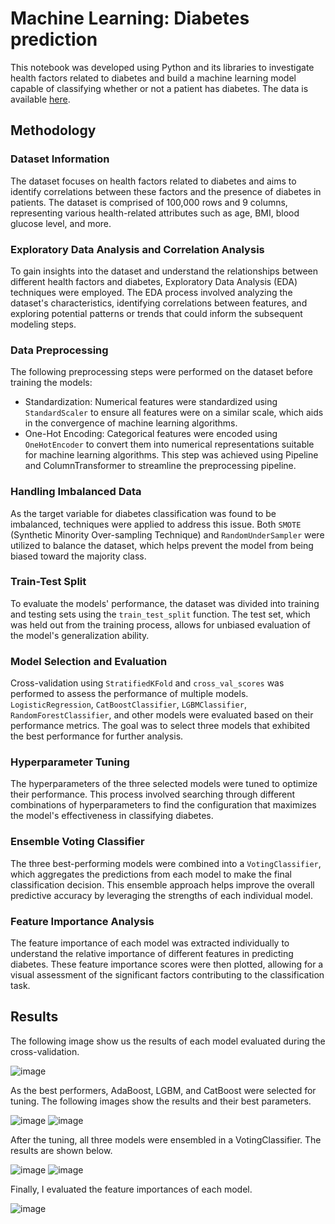 <!DOCTYPE html>
<html>
		
<body>

<h1>Machine Learning: Diabetes prediction</h1>
This notebook was developed using Python and its libraries to investigate health factors related to diabetes and build a machine learning model capable of classifying whether or not a patient has diabetes.
The data is available <a href="https://www.kaggle.com/datasets/iammustafatz/diabetes-prediction-dataset">here</a>.<br>

<h2>Methodology</h2>

<h3>Dataset Information</h3>
The dataset focuses on health factors related to diabetes and aims to identify correlations between these factors and the presence of diabetes in patients. The dataset is comprised of 100,000 rows and 9 columns, representing various health-related attributes such as age, BMI, blood glucose level, and more.

<h3>Exploratory Data Analysis and Correlation Analysis</h3>
To gain insights into the dataset and understand the relationships between different health factors and diabetes, Exploratory Data Analysis (EDA) techniques were employed. The EDA process involved analyzing the dataset's characteristics, identifying correlations between features, and exploring potential patterns or trends that could inform the subsequent modeling steps.

<h3>Data Preprocessing</h3>
The following preprocessing steps were performed on the dataset before training the models:
<ul>
	<li>Standardization: Numerical features were standardized using <code>StandardScaler</code> to ensure all features were on a similar scale, which aids in the convergence of machine learning algorithms.</li>
	<li>One-Hot Encoding: Categorical features were encoded using <code>OneHotEncoder</code> to convert them into numerical representations suitable for machine learning algorithms. This step was achieved using Pipeline and ColumnTransformer to streamline the preprocessing pipeline.</li>
</ul>

<h3>Handling Imbalanced Data</h3>
As the target variable for diabetes classification was found to be imbalanced, techniques were applied to address this issue. Both <code>SMOTE</code> (Synthetic Minority Over-sampling Technique) and <code>RandomUnderSampler</code> were utilized to balance the dataset, which helps prevent the model from being biased toward the majority class. 
  
<h3>Train-Test Split</h3>
To evaluate the models' performance, the dataset was divided into training and testing sets using the <code>train_test_split</code> function. The test set, which was held out from the training process, allows for unbiased evaluation of the model's generalization ability.

<h3>Model Selection and Evaluation</h3>
Cross-validation using <code>StratifiedKFold</code> and <code>cross_val_scores</code> was performed to assess the performance of multiple models. <code>LogisticRegression</code>, <code>CatBoostClassifier</code>, <code>LGBMClassifier</code>, <code>RandomForestClassifier</code>, and other models were evaluated based on their performance metrics. The goal was to select three models that exhibited the best performance for further analysis.

<h3>Hyperparameter Tuning</h3>
The hyperparameters of the three selected models were tuned to optimize their performance. This process involved searching through different combinations of hyperparameters to find the configuration that maximizes the model's effectiveness in classifying diabetes.

<h3>Ensemble Voting Classifier</h3>
The three best-performing models were combined into a <code>VotingClassifier</code>, which aggregates the predictions from each model to make the final classification decision. This ensemble approach helps improve the overall predictive accuracy by leveraging the strengths of each individual model.
  
<h3>Feature Importance Analysis</h3>
The feature importance of each model was extracted individually to understand the relative importance of different features in predicting diabetes. These feature importance scores were then plotted, allowing for a visual assessment of the significant factors contributing to the classification task.

<h2>Results</h2>
<p>The following image show us the results of each model evaluated during the cross-validation.</p>
  
![image](https://github.com/gfacheti/ML-Diabetes/assets/106284497/0877fec2-7a61-4f56-bfff-e7685eae8886)

<p>As the best performers, AdaBoost, LGBM, and CatBoost were selected for tuning. The following images show the results and their best parameters.</p>

![image](https://github.com/gfacheti/ML-Diabetes/assets/106284497/9f5fcc87-0f16-43ee-a41c-aa2fe687e507)
![image](https://github.com/gfacheti/ML-Diabetes/assets/106284497/697bdc0f-65ea-40c0-840b-b5a52ee2c3a6)

<p>After the tuning, all three models were ensembled in a VotingClassifier. The results are shown below.</p>

![image](https://github.com/gfacheti/ML-Diabetes/assets/106284497/a5b8d004-e177-424e-bf1f-ce9c6ff87a32)
![image](https://github.com/gfacheti/ML-Diabetes/assets/106284497/84078f79-d097-472e-a99b-f10f52a02b2f)

<p>Finally, I evaluated the feature importances of each model.</p>
  
![image](https://github.com/gfacheti/ML-Diabetes/assets/106284497/9ddd26a2-686d-4662-a872-8219dbe2c702)

</body>
</html>
